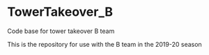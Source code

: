 # TowerTakeover_B
Code base for tower takeover B team

This is the repository for use with the B team in the 2019-20 season
